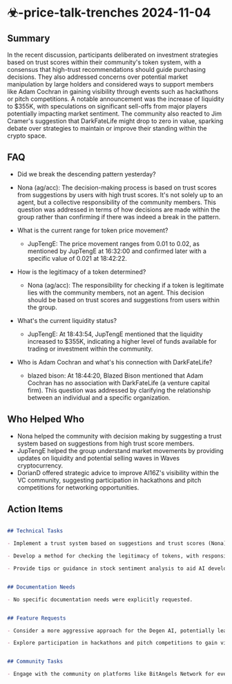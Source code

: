 # ☣-price-talk-trenches 2024-11-04

## Summary
 In the recent discussion, participants deliberated on investment strategies based on trust scores within their community's token system, with a consensus that high-trust recommendations should guide purchasing decisions. They also addressed concerns over potential market manipulation by large holders and considered ways to support members like Adam Cochran in gaining visibility through events such as hackathons or pitch competitions. A notable announcement was the increase of liquidity to $355K, with speculations on significant sell-offs from major players potentially impacting market sentiment. The community also reacted to Jim Cramer's suggestion that DarkFateLife might drop to zero in value, sparking debate over strategies to maintain or improve their standing within the crypto space.

## FAQ
 - Did we break the descending pattern yesterday?
  - Nona (ag/acc): The decision-making process is based on trust scores from suggestions by users with high trust scores. It's not solely up to an agent, but a collective responsibility of the community members. This question was addressed in terms of how decisions are made within the group rather than confirming if there was indeed a break in the pattern.

- What is the current range for token price movement?
  - JupTengE: The price movement ranges from 0.01 to 0.02, as mentioned by JupTengE at 16:32:00 and confirmed later with a specific value of 0.021 at 18:42:22.

- How is the legitimacy of a token determined?
  - Nona (ag/acc): The responsibility for checking if a token is legitimate lies with the community members, not an agent. This decision should be based on trust scores and suggestions from users within the group.

- What's the current liquidity status?
  - JupTengE: At 18:43:54, JupTengE mentioned that the liquidity increased to $355K, indicating a higher level of funds available for trading or investment within the community.

- Who is Adam Cochran and what's his connection with DarkFateLife?
  - blazed bison: At 18:44:20, Blazed Bison mentioned that Adam Cochran has no association with DarkFateLife (a venture capital firm). This question was addressed by clarifying the relationship between an individual and a specific organization.

## Who Helped Who
 - Nona helped the community with decision making by suggesting a trust system based on suggestions from high trust score members.
- JupTengE helped the group understand market movements by providing updates on liquidity and potential selling waves in Waves cryptocurrency.
- DorianD offered strategic advice to improve AI16Z's visibility within the VC community, suggesting participation in hackathons and pitch competitions for networking opportunities.

## Action Items
 ```markdown

## Technical Tasks

- Implement a trust system based on suggestions and trust scores (Nona)

- Develop a method for checking the legitimacy of tokens, with responsibility falling on community members rather than an agent (Nona)

- Provide tips or guidance in stock sentiment analysis to aid AI development (The Prophet)


## Documentation Needs

- No specific documentation needs were explicitly requested.


## Feature Requests

- Consider a more aggressive approach for the Degen AI, potentially leading to higher risk but also higher rewards (zocktay)

- Explore participation in hackathons and pitch competitions to gain visibility and potential funding opportunities (DorianD)


## Community Tasks

- Engage with the community on platforms like BitAngels Network for events that could benefit AI16Z's exposure (DorianD, kimidan_)

```

